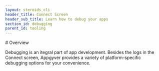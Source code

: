 ```yaml
---
layout: steroids_cli
header_title: Connect Screen
header_sub_title: Learn how to debug your apps
section_id: debugging
parent_id: tooling
---
```


<section class="docs-section" id="debugging">
# Overview

Debugging is an itegral part of app development. Besides the logs in the Connect screen, Appgyver provides a variety of platform-specific debugging options for your convenience.
</section>